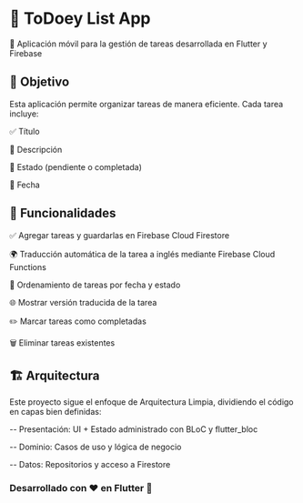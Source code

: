 # 📝 ToDoey List App

📱 Aplicación móvil para la gestión de tareas desarrollada en Flutter y Firebase

## 🎯 Objetivo
Esta aplicación permite organizar tareas de manera eficiente. Cada tarea incluye:

✅ Título 

📝 Descripción

📌 Estado (pendiente o completada)

📅 Fecha

## 🚀 Funcionalidades

✅ Agregar tareas y guardarlas en Firebase Cloud Firestore

🌍 Traducción automática de la tarea a inglés mediante Firebase Cloud Functions

📌 Ordenamiento de tareas por fecha y estado

🌐 Mostrar versión traducida de la tarea

✏️ Marcar tareas como completadas

🗑 Eliminar tareas existentes

## 🏗 Arquitectura

Este proyecto sigue el enfoque de Arquitectura Limpia, dividiendo el código en capas bien definidas:

-- Presentación: UI + Estado administrado con BLoC y flutter_bloc

-- Dominio: Casos de uso y lógica de negocio

-- Datos: Repositorios y acceso a Firestore


 ### Desarrollado con ❤️ en Flutter 🚀


